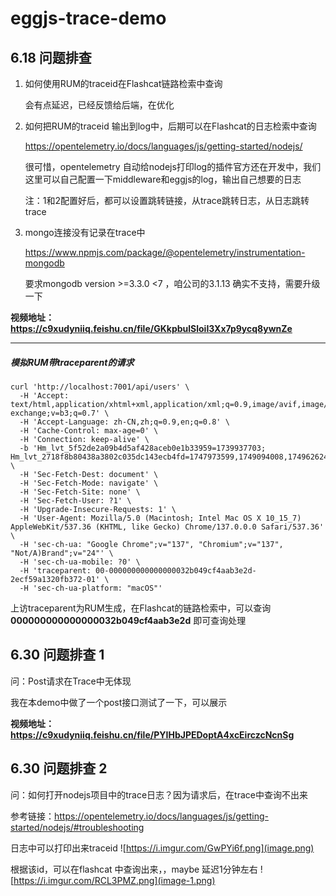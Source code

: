 # eggjs-trace-demo 

## 6.18 问题排查

1.  如何使用RUM的traceid在Flashcat链路检索中查询

    会有点延迟，已经反馈给后端，在优化

2.  如何把RUM的traceid 输出到log中，后期可以在Flashcat的日志检索中查询

    https://opentelemetry.io/docs/languages/js/getting-started/nodejs/ 
    
    很可惜，opentelemetry 自动给nodejs打印log的插件官方还在开发中，我们这里可以自己配置一下middleware和eggjs的log，输出自己想要的日志

    注：1和2配置好后，都可以设置跳转链接，从trace跳转日志，从日志跳转trace

3.  mongo连接没有记录在trace中

    https://www.npmjs.com/package/@opentelemetry/instrumentation-mongodb 
    
    要求mongodb version >=3.3.0 <7 ，咱公司的3.1.13 确实不支持，需要升级一下


**视频地址：https://c9xudyniiq.feishu.cn/file/GKkpbulSloiI3Xx7p9ycq8ywnZe**

---

##### 模拟RUM带traceparent的请求

```
curl 'http://localhost:7001/api/users' \
  -H 'Accept: text/html,application/xhtml+xml,application/xml;q=0.9,image/avif,image/webp,image/apng,*/*;q=0.8,application/signed-exchange;v=b3;q=0.7' \
  -H 'Accept-Language: zh-CN,zh;q=0.9,en;q=0.8' \
  -H 'Cache-Control: max-age=0' \
  -H 'Connection: keep-alive' \
  -b 'Hm_lvt_5f52de2a09b4d5af428aceb0e1b33959=1739937703; Hm_lvt_2718f8b80438a3802c035dc143ecb4fd=1747973599,1749094008,1749626240' \
  -H 'Sec-Fetch-Dest: document' \
  -H 'Sec-Fetch-Mode: navigate' \
  -H 'Sec-Fetch-Site: none' \
  -H 'Sec-Fetch-User: ?1' \
  -H 'Upgrade-Insecure-Requests: 1' \
  -H 'User-Agent: Mozilla/5.0 (Macintosh; Intel Mac OS X 10_15_7) AppleWebKit/537.36 (KHTML, like Gecko) Chrome/137.0.0.0 Safari/537.36' \
  -H 'sec-ch-ua: "Google Chrome";v="137", "Chromium";v="137", "Not/A)Brand";v="24"' \
  -H 'sec-ch-ua-mobile: ?0' \
  -H 'traceparent: 00-000000000000000032b049cf4aab3e2d-2ecf59a1320fb372-01' \
  -H 'sec-ch-ua-platform: "macOS"'
```

上访traceparent为RUM生成，在Flashcat的链路检索中，可以查询 **000000000000000032b049cf4aab3e2d** 即可查询处理


## 6.30 问题排查 1

问：Post请求在Trace中无体现

我在本demo中做了一个post接口测试了一下，可以展示

**视频地址：https://c9xudyniiq.feishu.cn/file/PYIHbJPEDoptA4xcEirczcNcnSg**


## 6.30 问题排查 2

问：如何打开nodejs项目中的trace日志？因为请求后，在trace中查询不出来

参考链接：https://opentelemetry.io/docs/languages/js/getting-started/nodejs/#troubleshooting

日志中可以打印出来traceid
![https://i.imgur.com/GwPYi6f.png](image.png)

根据该id，可以在flashcat 中查询出来，，maybe 延迟1分钟左右
![https://i.imgur.com/RCL3PMZ.png](image-1.png)








